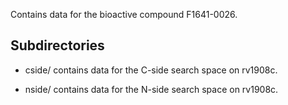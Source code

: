Contains data for the bioactive compound F1641-0026.

## Subdirectories

- cside/ contains data for the C-side search space on rv1908c.

- nside/ contains data for the N-side search space on rv1908c.


